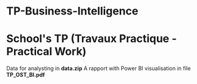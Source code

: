 # TP-Business-Intelligence
# School's TP (Travaux Practique - Practical Work)

Data for analysting in **data.zip**
A rapport with Power BI visualisation in file **TP_OST_BI.pdf** 

